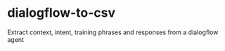 # dialogflow-to-csv
Extract context, intent, training phrases and responses from a dialogflow agent
